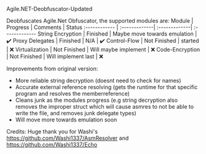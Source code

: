 Agile.NET-Deobfuscator-Updated

Deobfuscates Agile.Net Obfuscator, the supported modules are:
Module | Progress | Comments | Status
:------------ | :-------------| :-------------| :-------------
String Encryption | Finished |  Maybe move towards emulation | ✔️
Proxy Delegates | Finished |  N/A | ✔️
Control-Flow | Not Finished |  started | :x:
Virtualization | Not Finished |  Will maybe implement | :x:
Code-Encryption | Not Finished |  Will implement last | :x:


Improvements from original version:
- More reliable string decryption (doesnt need to check for names)
- Accurate external reference resolving (gets the runtime for that specific program and resolves the memberreference)
- Cleans junk as the modules progress (e.g string decryption also removes the improper struct which will cause asmres to not be able to write the file, and removes junk delegate types)
- Will move more towards emulation soon




Credits:
Huge thank you for Washi's https://github.com/Washi1337/AsmResolver and https://github.com/Washi1337/Echo
